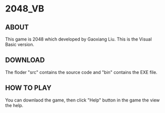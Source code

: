 # 2048_VB   
## ABOUT   
This game is 2048 which developed by Gaoxiang Liu. This is the Visual Basic version.   
## DOWNLOAD   
The floder "src" contains the source code and "bin" contains the EXE file.   
## HOW TO PLAY   
You can downlaod the game, then click "Help" button in the game the view the help.
